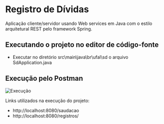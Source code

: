 # Registro de Dívidas

Aplicação cliente/servidor usando Web services em Java com o estilo arquitetural REST pelo framework Spring.

## Executando o projeto no editor de código-fonte

* Executar no diretório src\main\java\br\ufal\sd o arquivo SdApplication.java

## Execução pelo Postman

![Execução]()

Links utilizados na execução do projeto:

* http://localhost:8080/saudacao
* http://localhost:8080/registros/
